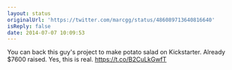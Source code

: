 ```yaml
---
layout: status
originalUrl: 'https://twitter.com/marcgg/status/486089713640816640'
isReply: false
date: 2014-07-07 10:09:53
---
```


You can back this guy's project to make potato salad on Kickstarter. Already $7600 raised. Yes, this is real. https://t.co/B2CuLkGwfT
